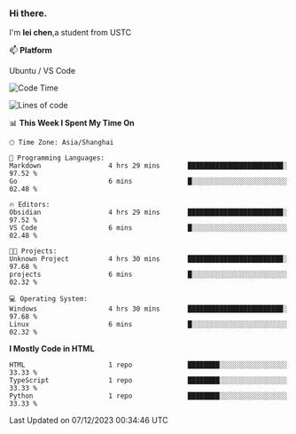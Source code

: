 ### Hi there.
I'm **lei chen**,a student from USTC

📫 **Platform**

Ubuntu / VS Code

<!--START_SECTION:waka-->
![Code Time](http://img.shields.io/badge/Code%20Time-140%20hrs%2038%20mins-blue)

![Lines of code](https://img.shields.io/badge/From%20Hello%20World%20I%27ve%20Written-12.0%20thousand%20lines%20of%20code-blue)

📊 **This Week I Spent My Time On** 

```text
🕑︎ Time Zone: Asia/Shanghai

💬 Programming Languages: 
Markdown                 4 hrs 29 mins       ████████████████████████░   97.52 % 
Go                       6 mins              █░░░░░░░░░░░░░░░░░░░░░░░░   02.48 % 

🔥 Editors: 
Obsidian                 4 hrs 29 mins       ████████████████████████░   97.52 % 
VS Code                  6 mins              █░░░░░░░░░░░░░░░░░░░░░░░░   02.48 % 

🐱‍💻 Projects: 
Unknown Project          4 hrs 30 mins       ████████████████████████░   97.68 % 
projects                 6 mins              █░░░░░░░░░░░░░░░░░░░░░░░░   02.32 % 

💻 Operating System: 
Windows                  4 hrs 30 mins       ████████████████████████░   97.68 % 
Linux                    6 mins              █░░░░░░░░░░░░░░░░░░░░░░░░   02.32 % 
```

**I Mostly Code in HTML** 

```text
HTML                     1 repo              ████████░░░░░░░░░░░░░░░░░   33.33 % 
TypeScript               1 repo              ████████░░░░░░░░░░░░░░░░░   33.33 % 
Python                   1 repo              ████████░░░░░░░░░░░░░░░░░   33.33 % 
```




 Last Updated on 07/12/2023 00:34:46 UTC
<!--END_SECTION:waka-->
